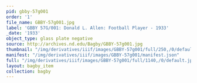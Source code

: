 ```yaml
---
pid: gbby-57g001
order: '1'
file_name: GBBY-57g001.jpg
label: 'GBBY 57G/001: Donald L. Allen: Football Player - 1933'
_date: '1933'
object_type: glass plate negative
source: http://archives.nd.edu/Bagby/GBBY-57g001.jpg
thumbnail: "/img/derivatives/iiif/images/GBBY-57g001/full/250,/0/default.jpg"
manifest: "/img/derivatives/iiif/images/GBBY-57g001/manifest.json"
full: "/img/derivatives/iiif/images/GBBY-57g001/full/1140,/0/default.jpg"
layout: bagby_item
collection: bagby
---
```


